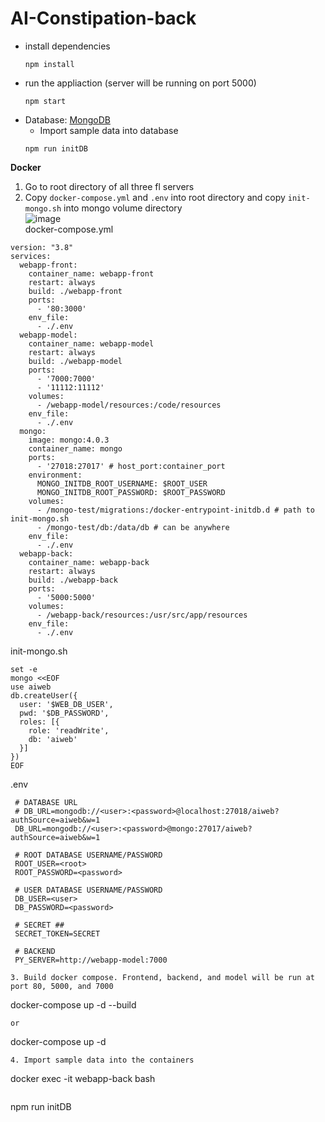 # AI-Constipation-back
- install dependencies
   ```
   npm install
   ```
- run the appliaction (server will be running on port 5000)
  ```
  npm start
  ```
- Database: [MongoDB](https://docs.mongodb.com/manual/installation/)
   - Import sample data into database
  ```
  npm run initDB
  ```
**Docker** <br />
1. Go to root directory of all three fl servers
2. Copy `docker-compose.yml` and `.env` into root directory and copy `init-mongo.sh` into mongo volume directory <br />
![image](https://user-images.githubusercontent.com/47110972/159545612-269a81f4-4c47-4624-841f-920c60c8fe84.png) <br />
  docker-compose.yml
  ```
  version: "3.8"
  services:
    webapp-front:
      container_name: webapp-front
      restart: always
      build: ./webapp-front
      ports:
        - '80:3000'
      env_file:
        - ./.env
    webapp-model:
      container_name: webapp-model
      restart: always
      build: ./webapp-model
      ports:
        - '7000:7000'
        - '11112:11112'
      volumes:
        - /webapp-model/resources:/code/resources
      env_file:
        - ./.env
    mongo:
      image: mongo:4.0.3
      container_name: mongo
      ports:
        - '27018:27017' # host_port:container_port
      environment:
        MONGO_INITDB_ROOT_USERNAME: $ROOT_USER
        MONGO_INITDB_ROOT_PASSWORD: $ROOT_PASSWORD
      volumes:
        - /mongo-test/migrations:/docker-entrypoint-initdb.d # path to init-mongo.sh
        - /mongo-test/db:/data/db # can be anywhere
      env_file:
        - ./.env
    webapp-back:
      container_name: webapp-back
      restart: always
      build: ./webapp-back
      ports:
        - '5000:5000'
      volumes:
        - /webapp-back/resources:/usr/src/app/resources
      env_file:
        - ./.env
  ```
  init-mongo.sh
  ```
  set -e
  mongo <<EOF
  use aiweb
  db.createUser({
    user: '$WEB_DB_USER',
    pwd: '$DB_PASSWORD',
    roles: [{
      role: 'readWrite',
      db: 'aiweb'
    }]
  })
  EOF
  ```
  .env
  ```
   # DATABASE URL
   # DB_URL=mongodb://<user>:<password>@localhost:27018/aiweb?authSource=aiweb&w=1
   DB_URL=mongodb://<user>:<password>@mongo:27017/aiweb?authSource=aiweb&w=1

   # ROOT DATABASE USERNAME/PASSWORD
   ROOT_USER=<root>
   ROOT_PASSWORD=<password>

   # USER DATABASE USERNAME/PASSWORD
   DB_USER=<user>
   DB_PASSWORD=<password>

   # SECRET ## 
   SECRET_TOKEN=SECRET

   # BACKEND
   PY_SERVER=http://webapp-model:7000

3. Build docker compose. Frontend, backend, and model will be run at port 80, 5000, and 7000
   ```
   docker-compose up -d --build
   ```
   or
   ```
   docker-compose up -d
   ```
4. Import sample data into the containers
   ```
   docker exec -it webapp-back bash
   ```
   ```
   npm run initDB
   ```